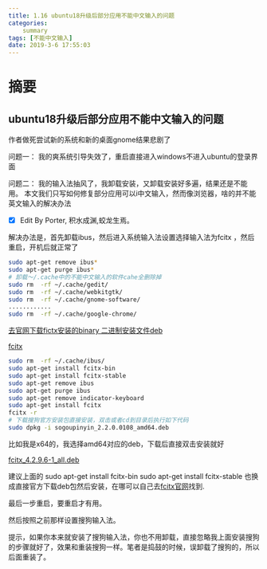 ```yaml
---
title: 1.16 ubuntu18升级后部分应用不能中文输入的问题
categories: 
    summary    
tags: [不能中文输入]
date: 2019-3-6 17:55:03
---
```


# 摘要

## ubuntu18升级后部分应用不能中文输入的问题

作者做死尝试新的系统和新的桌面gnome结果悲剧了

问题一：
我的爽系统引导失效了，重启直接进入windows不进入ubuntu的登录界面

问题二：
我的输入法抽风了，我卸载安装，又卸载安装好多遍，结果还是不能用。
本文我们只写如何修复部分应用可以i中文输入，然而像浏览器，啥的并不能英文输入的解决办法

- [x] Edit By Porter, 积水成渊,蛟龙生焉。

<!-- more -->

解决办法是，首先卸载ibus，然后进入系统输入法设置选择输入法为fcitx ，然后重启，开机后就正常了

```bash
sudo apt-get remove ibus*
sudo apt-get purge ibus*
# 卸载～/.cache中的不能中文输入的软件cahe全删除掉
sudo rm  -rf ~/.cache/gedit/
sudo rm  -rf ~/.cache/webkitgtk/
sudo rm  -rf ~/.cache/gnome-software/
............
sudo rm  -rf ~/.cache/google-chrome/
```
[去官网下载fictx安装的binary 二进制安装文件deb](https://launchpad.net/ubuntu/+source/fcitx/1:4.2.9.6-1)

[fcitx](https://launchpad.net/ubuntu/cosmic/amd64/fcitx/1:4.2.9.6-1)

```bash
sudo rm  -rf ~/.cache/ibus/
sudo apt-get install fcitx-bin
sudo apt-get install fcitx-stable
sudo apt-get remove ibus
sudo apt-get purge ibus
sudo apt-get remove indicator-keyboard
sudo apt-get install fcitx
fcitx -r
# 下载搜狗官方安装包直接安装，双击或者cd到目录后执行如下代码
sudo dpkg -i sogoupinyin_2.2.0.0108_amd64.deb
```

比如我是x64的，我选择amd64对应的deb，下载后直接双击安装就好

[fcitx_4.2.9.6-1_all.deb](http://launchpadlibrarian.net/358554765/fcitx_4.2.9.6-1_all.deb)

建议上面的 sudo apt-get install fcitx-bin   sudo apt-get install fcitx-stable 也换成直接官方下载deb包然后安装，在哪可以自己去[fcitx官网](http://launchpadlibrarian.net/)找到.

最后一步重启，要重启才有用。

然后按照之前那样设置搜狗输入法。

提示，如果你本来就安装了搜狗输入法，你也不用卸载，直接忽略我上面安装搜狗的步骤就好了，效果和重装搜狗一样。笔者是捣鼓的时候，误卸载了搜狗的，所以后面重装了。